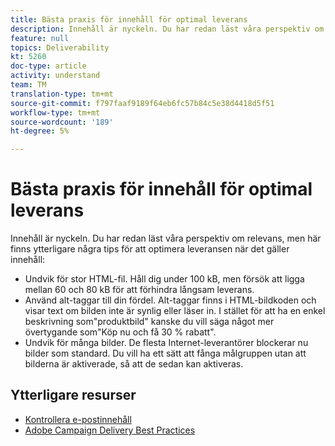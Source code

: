 ```yaml
---
title: Bästa praxis för innehåll för optimal leverans
description: Innehåll är nyckeln. Du har redan läst våra perspektiv om relevans, men här finns några tips som hjälper dig att optimera leveransen när det gäller innehåll.
feature: null
topics: Deliverability
kt: 5260
doc-type: article
activity: understand
team: TM
translation-type: tm+mt
source-git-commit: f797faaf9189f64eb6fc57b84c5e38d4418d5f51
workflow-type: tm+mt
source-wordcount: '189'
ht-degree: 5%

---
```



# Bästa praxis för innehåll för optimal leverans

Innehåll är nyckeln. Du har redan läst våra perspektiv om relevans, men här finns ytterligare några tips för att optimera leveransen när det gäller innehåll:

* Undvik för stor HTML-fil. Håll dig under 100 kB, men försök att ligga mellan 60 och 80 kB för att förhindra långsam leverans.
* Använd alt-taggar till din fördel. Alt-taggar finns i HTML-bildkoden och visar text om bilden inte är synlig eller läser in. I stället för att ha en enkel beskrivning som&quot;produktbild&quot; kanske du vill säga något mer övertygande som&quot;Köp nu och få 30 % rabatt&quot;.
* Undvik för många bilder. De flesta Internet-leverantörer blockerar nu bilder som standard. Du vill ha ett sätt att fånga målgruppen utan att bilderna är aktiverade, så att de sedan kan aktiveras.

## Ytterligare resurser

* [Kontrollera e-postinnehåll](https://docs.adobe.com/content/help/en/campaign-standard/using/testing-and-sending/managing-deliverability/control-email-content.html)
* [Adobe Campaign Delivery Best Practices](https://helpx.adobe.com/se/campaign/kb/delivery-best-practices.html)
